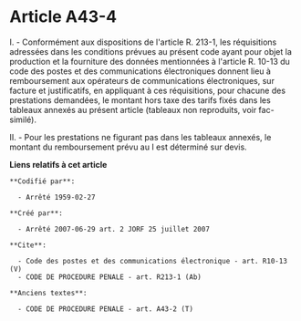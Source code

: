 # Article A43-4

I. - Conformément aux dispositions de l'article R. 213-1, les réquisitions adressées dans les conditions prévues au présent
code ayant pour objet la production et la fourniture des données mentionnées à l'article R. 10-13 du code des postes et des
communications électroniques donnent lieu à remboursement aux opérateurs de communications électroniques, sur facture et
justificatifs, en appliquant à ces réquisitions, pour chacune des prestations demandées, le montant hors taxe des tarifs
fixés dans les tableaux annexés au présent article (tableaux non reproduits, voir fac-similé).

II. - Pour les prestations ne figurant pas dans les tableaux annexés, le montant du remboursement prévu au I est déterminé
sur devis.

**Liens relatifs à cet article**

	**Codifié par**:

	  - Arrêté 1959-02-27

	**Créé par**:

	  - Arrêté 2007-06-29 art. 2 JORF 25 juillet 2007

	**Cite**:

	  - Code des postes et des communications électronique - art. R10-13 (V)
	  - CODE DE PROCEDURE PENALE - art. R213-1 (Ab)

	**Anciens textes**:

	  - CODE DE PROCEDURE PENALE - art. A43-2 (T)
